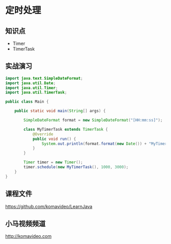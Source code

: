 定时处理
=======

## 知识点

* Timer
* TimerTask

## 实战演习

~~~java
import java.text.SimpleDateFormat;
import java.util.Date;
import java.util.Timer;
import java.util.TimerTask;

public class Main {

    public static void main(String[] args) {

        SimpleDateFormat format = new SimpleDateFormat("[HH:mm:ss]");

        class MyTimerTask extends TimerTask {
            @Override
            public void run() {
                System.out.println(format.format(new Date()) + "MyTimerTask.run()...");
            }
        }

        Timer timer = new Timer();
        timer.schedule(new MyTimerTask(), 1000, 3000);
    }
}
~~~

## 课程文件

https://github.com/komavideo/LearnJava

## 小马视频频道

http://komavideo.com
